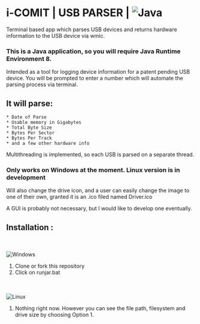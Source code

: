 # i-COMIT | USB PARSER | ![Java](https://img.shields.io/badge/java-%23ED8B00.svg?style=for-the-badge&logo=java&logoColor=white)
Terminal based app which parses USB devices and returns hardware information to the USB device via wmic. <br>


### This is a Java application, so you will require Java Runtime Environment 8. <br>


Intended as a tool for logging device information for a patent pending USB device.
You will be prompted to enter a number which will automate the parsing process via terminal.<br>

## It will parse: 
    * Date of Parse
    * Usable memory in Gigabytes
    * Total Byte Size
    * Bytes Per Sector
    * Bytes Per Track
    * and a few other hardware info
    

Multithreading is implemented, so each USB is parsed on a separate thread. <br>

### Only works on Windows at the moment. Linux version is in development<br>

Will also change the drive icon, and a user can easily change the image to one of their own,
granted it is an .ico filed named Driver.ico<br>

A GUI is probably not necessary, but I would like to develop one eventually. <br>

## Installation :
<br><br>
![Windows](https://img.shields.io/badge/Windows-0078D6?style=for-the-badge&logo=windows&logoColor=white)
1. Clone or fork this repository
2. Click on runjar.bat

<br><br>
![Linux](https://img.shields.io/badge/Linux-FCC624?style=for-the-badge&logo=linux&logoColor=black)
1. Nothing right now. However you can see the file path, filesystem and drive size by choosing Option 1.